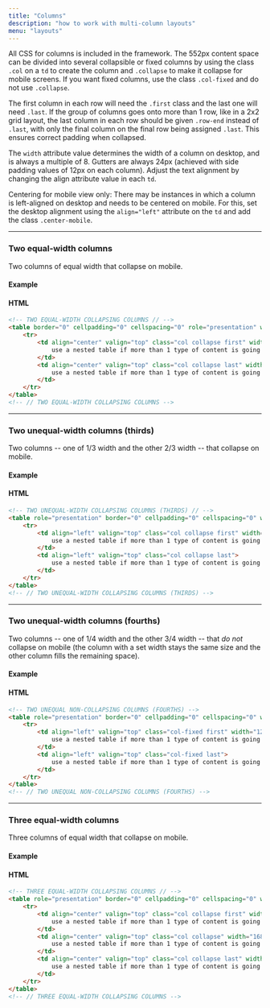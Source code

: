 ```yaml
---
title: "Columns"
description: "how to work with multi-column layouts"
menu: "layouts"
---
```


All CSS for columns is included in the framework. The 552px content space can be divided into several collapsible or fixed columns by using the class `.col` on a `td` to create the column and `.collapse` to make it collapse for mobile screens. If you want fixed columns, use the class `.col-fixed` and do not use `.collapse`.

The first column in each row will need the `.first` class and the last one will need `.last`. If the group of columns goes onto more than 1 row, like in a 2x2 grid layout, the last column in each row should be given `.row-end` instead of `.last`, with only the final column on the final row being assigned `.last`. This ensures correct padding when collapsed.

The `width` attribute value determines the width of a column on desktop, and is always a multiple of 8. Gutters are always 24px (achieved with side padding values of 12px on each column). Adjust the text alignment by changing the align attribute value in each `td`.

<div class="note">
Centering for mobile view only: There may be instances in which a column is left-aligned on desktop and needs to be centered on mobile. For this, set the desktop alignment using the <code>align="left"</code> attribute on the <code>td</code> and add the class <code>.center-mobile</code>.
</div>

---

### Two equal-width columns
Two columns of equal width that collapse on mobile.

#### Example
<div class="example">
	<two-column-module></two-column-module>
</div>

#### HTML
```html
<!-- TWO EQUAL-WIDTH COLLAPSING COLUMNS // -->
<table border="0" cellpadding="0" cellspacing="0" role="presentation" width="100%">
	<tr>
		<td align="center" valign="top" class="col collapse first" width="264">
			use a nested table if more than 1 type of content is going here
		</td>
		<td align="center" valign="top" class="col collapse last" width="264">
			use a nested table if more than 1 type of content is going here
		</td>
	</tr>
</table>
<!-- // TWO EQUAL-WIDTH COLLAPSING COLUMNS -->
```

---
### Two unequal-width columns (thirds)
Two columns -- one of 1/3 width and the other 2/3 width -- that collapse on mobile.

#### Example
<div class="example">
	<two-column-thirds></two-column-thirds>
</div>

#### HTML
```html
<!-- TWO UNEQUAL-WIDTH COLLAPSING COLUMNS (THIRDS) // -->
<table role="presentation" border="0" cellpadding="0" cellspacing="0" width="100%">
	<tr>
		<td align="left" valign="top" class="col collapse first" width="168">
			use a nested table if more than 1 type of content is going here
		</td>
		<td align="left" valign="top" class="col collapse last">
			use a nested table if more than 1 type of content is going here
		</td>
	</tr>
</table>
<!-- // TWO UNEQUAL-WIDTH COLLAPSING COLUMNS (THIRDS) -->
```

---
### Two unequal-width columns (fourths)
Two columns -- one of 1/4 width and the other 3/4 width -- that *do not* collapse on mobile (the column with a set width stays the same size and the other column fills the remaining space).

#### Example
<div class="example">
	<two-column-fourths></two-column-fourths>
</div>

#### HTML
```html
<!-- TWO UNEQUAL NON-COLLAPSING COLUMNS (FOURTHS) -->
<table role="presentation" border="0" cellpadding="0" cellspacing="0" width="100%">
	<tr>
		<td align="left" valign="top" class="col-fixed first" width="120">
			use a nested table if more than 1 type of content is going here
		</td>
		<td align="left" valign="top" class="col-fixed last">
			use a nested table if more than 1 type of content is going here
		</td>
	</tr>
</table>
<!-- // TWO UNEQUAL NON-COLLAPSING COLUMNS (FOURTHS) -->
```

---
### Three equal-width columns
Three columns of equal width that collapse on mobile.

#### Example
<div class="example">
	<three-column-module></three-column-module>
</div>

#### HTML
```html
<!-- THREE EQUAL-WIDTH COLLAPSING COLUMNS // -->
<table role="presentation" border="0" cellpadding="0" cellspacing="0" width="100%">
	<tr>
		<td align="center" valign="top" class="col collapse first" width="168">
			use a nested table if more than 1 type of content is going here
		</td>
		<td align="center" valign="top" class="col collapse" width="168">
			use a nested table if more than 1 type of content is going here
		</td>
		<td align="center" valign="top" class="col collapse last" width="168">
			use a nested table if more than 1 type of content is going here
		</td>
	</tr>
</table>
<!-- // THREE EQUAL-WIDTH COLLAPSING COLUMNS -->
```
<script>
class TwoColumnModule extends HTMLElement {
	get template() {
		let t = document.createElement("template");
		t.innerHTML = `
<head>
	<meta http-equiv="Content-Type" content="text/html; charset=UTF-8" />
	<meta name="viewport" content="width=device-width, initial-scale=1.0"/>
		 <style>
			 @import url( '/css/email/eds.css' )
		 </style>
</head>
<body>
	<center>
		<!-- BODY TABLE // -->
		<table border="0" cellpadding="0" cellspacing="0" role="presentation" height="100%" width="100%" id="body-table">
			<tr>
				<td align="center" valign="top" id="body-cell">
					<!-- MAIN TABLE // -->
					<table border="0" cellpadding="0" cellspacing="0" role="presentation" width="600" id="email-table">
						<tr>
							<td align="left" valign="top" width="100%" class="">
							<!-- EMAIL TABLE // -->
				<table border="0" cellpadding="0" cellspacing="0" role="presentation" width="600" id="email-table">
					<tr>
						<td align="center" valign="top" width="100%" class="card bg-white">
							<!-- TWO EQUAL-WIDTH COLLAPSING COLUMNS // -->
							<table border="0" cellpadding="0" cellspacing="0" role="presentation" width="100%">
								<tr>
									<td align="left" valign="top" class="col collapse first" width="264">
										<table role="presentation" border="0" cellpadding="0" cellspacing="0" width="100%">
											<tr>
												<td align="left" valign="top" width="100%" class="pb16">
													<a href="#" target="_blank"><img src="https://via.placeholder.com/528" width="264" alt=""></a>
												</td>
											</tr>
											<tr>
												<td align="left" valign="top" width="100%" class="h3">
													Gamp's Elemental Law
												</td>
											</tr>
											<tr>
												<td align="left" valign="top" width="100%" class="small">
													Room of Requirement Shrieking Shack. Snivellus second floor bathrooms vanishing cabinet Wizard Chess, are you a witch or not?
												</td>
											</tr>
										</table>
									</td>
									<td align="left" valign="top" class="col collapse last" width="264">
										<table role="presentation" border="0" cellpadding="0" cellspacing="0" width="100%">
											<tr>
												<td align="left" valign="top" width="100%" class="pb16">
													<a href="#" target="_blank"><img src="https://via.placeholder.com/528" width="264" alt=""></a>
												</td>
											</tr>
											<tr>
												<td align="left" valign="top" width="100%" class="h3">
													Gamp's Elemental Law
												</td>
											</tr>
											<tr>
												<td align="left" valign="top" width="100%" class="small">
													Room of Requirement Shrieking Shack. Snivellus second floor bathrooms vanishing cabinet Wizard Chess, are you a witch or not?
												</td>
											</tr>
										</table>
									</td>
								</tr>
							</table>
							<!-- // TWO EQUAL-WIDTH COLLAPSING COLUMNS -->
								</td>
							</tr>
					</table>
					<!-- // MAIN TABLE -->
				</td>
			</tr>
		</table>
		<!-- // BODY TABLE -->
	</center>
</body>
		`;
		return t;   
	}
	constructor() {
		super();
	}
	connectedCallback() {
		let clone = this.template.content.cloneNode(true);
		this.attachShadow({ mode: "open" });
		this.shadowRoot.appendChild(clone);
	}
} // end Class
customElements.define("two-column-module", TwoColumnModule);
class TwoColumnThirds extends HTMLElement {
	get template() {
		let t = document.createElement("template");
		t.innerHTML = `
<head>
	<meta http-equiv="Content-Type" content="text/html; charset=UTF-8" />
	<meta name="viewport" content="width=device-width, initial-scale=1.0"/>
		 <style>
			 @import url( '/css/email/eds.css' )
		 </style>
</head>
<body>
	<center>
		<!-- BODY TABLE // -->
		<table border="0" cellpadding="0" cellspacing="0" role="presentation" height="100%" width="100%" id="body-table">
			<tr>
				<td align="center" valign="top" id="body-cell">
					<!-- MAIN TABLE // -->
					<table border="0" cellpadding="0" cellspacing="0" role="presentation" width="600" id="email-table">
						<tr>
							<td align="left" valign="top" width="100%" class="">
							<!-- EMAIL TABLE // -->
				<table border="0" cellpadding="0" cellspacing="0" role="presentation" width="600" id="email-table">
					<tr>
						<td align="center" valign="top" width="100%" class="card bg-white">
						<!-- TWO UNEQUAL-WIDTH COLLAPSING COLUMNS (THIRDS) // -->
							<table role="presentation" border="0" cellpadding="0" cellspacing="0" width="100%">
								<tr>
									<td align="left" valign="top" class="col collapse first p center-mobile" width="168">
										<a href="#" target="_blank"><img src="https://via.placeholder.com/336" width="168" alt="" /></a>
									</td>
									<td align="left" valign="top" class="col collapse last p center-mobile">
										Pumpkin juice Trevor wave your wand out glass orbs, a Grim knitted hats. Bred in captivity fell through the veil, quaffle blue flame ickle diddykins Aragog. Yer a wizard, Harry Doxycide the woes of Mrs. Weasley Goblet of Fire.
									</td>
								</tr>
							</table>
							<!-- // TWO UNEQUAL-WIDTH COLLAPSING COLUMNS (THIRDS) -->
								</td>
							</tr>
					</table>
					<!-- // MAIN TABLE -->
				</td>
			</tr>
		</table>
		<!-- // BODY TABLE -->
	</center>
</body>
		`;
		return t;   
	}
	constructor() {
		super();
	}
	connectedCallback() {
		let clone = this.template.content.cloneNode(true);
		this.attachShadow({ mode: "open" });
		this.shadowRoot.appendChild(clone);
	}
} // end Class
customElements.define("two-column-thirds", TwoColumnThirds);
class TwoColumnFourths extends HTMLElement {
	get template() {
		let t = document.createElement("template");
		t.innerHTML = `
<head>
	<meta http-equiv="Content-Type" content="text/html; charset=UTF-8" />
	<meta name="viewport" content="width=device-width, initial-scale=1.0"/>
		 <style>
			 @import url( '/css/email/eds.css' )
		 </style>
</head>
<body>
	<center>
		<!-- BODY TABLE // -->
		<table border="0" cellpadding="0" cellspacing="0" role="presentation" height="100%" width="100%" id="body-table">
			<tr>
				<td align="center" valign="top" id="body-cell">
					<!-- MAIN TABLE // -->
					<table border="0" cellpadding="0" cellspacing="0" role="presentation" width="600" id="email-table">
						<tr>
							<td align="left" valign="top" width="100%" class="">
							<!-- EMAIL TABLE // -->
				<table border="0" cellpadding="0" cellspacing="0" role="presentation" width="600" id="email-table">
					<tr>
						<td align="center" valign="top" width="100%" class="card bg-white">
						<!-- TWO UNEQUAL NON-COLLAPSING COLUMNS (FOURTHS) -->
								<table role="presentation" border="0" cellpadding="0" cellspacing="0" width="100%">
									<tr>
										<td align="left" valign="top" class="col-fixed first p" width="120">
											<a href="#" target="_blank"><img src="https://via.placeholder.com/240" width="120" alt="" /></a>
										</td>
										<td align="left" valign="top" class="col-fixed last p">
											Stan Shunpike doe patronus, suck his soul Muggle Born large order of drills the trace. Slytherin's Heir mewing kittens Remus Lupin.
										</td>
									</tr>
								</table>
								<!-- // TWO UNEQUAL NON-COLLAPSING COLUMNS (FOURTHS) -->
								</td>
							</tr>
					</table>
					<!-- // MAIN TABLE -->
				</td>
			</tr>
		</table>
		<!-- // BODY TABLE -->
	</center>
</body>
		`;
		return t;   
	}
	constructor() {
		super();
	}
	connectedCallback() {
		let clone = this.template.content.cloneNode(true);
		this.attachShadow({ mode: "open" });
		this.shadowRoot.appendChild(clone);
	}
} // end Class
customElements.define("two-column-fourths", TwoColumnFourths);
class ThreeColumnModule extends HTMLElement {
	get template() {
		let t = document.createElement("template");
		t.innerHTML = `
<head>
	<meta http-equiv="Content-Type" content="text/html; charset=UTF-8" />
	<meta name="viewport" content="width=device-width, initial-scale=1.0"/>
		 <style>
			 @import url( '/css/email/eds.css' )
		 </style>
</head>
<body>
	<center>
		<!-- BODY TABLE // -->
		<table border="0" cellpadding="0" cellspacing="0" role="presentation" height="100%" width="100%" id="body-table">
			<tr>
				<td align="center" valign="top" id="body-cell">
					<!-- MAIN TABLE // -->
					<table border="0" cellpadding="0" cellspacing="0" role="presentation" width="600" id="email-table">
						<tr>
							<td align="left" valign="top" width="100%" class="">
							<!-- EMAIL TABLE // -->
				<table border="0" cellpadding="0" cellspacing="0" role="presentation" width="600" id="email-table">
					<tr>
						<td align="center" valign="top" width="100%" class="card bg-white">
						<!-- THREE EQUAL-WIDTH COLLAPSING COLUMNS // -->
								<table role="presentation" border="0" cellpadding="0" cellspacing="0" width="100%">
									<tr>
										<td align="center" valign="top" class="col collapse first" width="168">
											<table role="presentation" border="0" cellpadding="0" cellspacing="0" width="100%">
												<tr>
													<td align="center" valign="top" width="100%" class="pb8">
														<img src="https://media.mcclatchy.com/email-assets/global/icons/bolt-dark-unicon.png" width="40" alt="bolt icon">
													</td>
												</tr>
												<tr>
													<td align="center" valign="top" width="100%" class="p">
														Nearly-Headless Nick now string them together.
													</td>
												</tr>
											</table>
										</td>
										<td align="center" valign="top" class="col collapse" width="168">
											<table role="presentation" border="0" cellpadding="0" cellspacing="0" width="100%">
												<tr>
													<td align="center" valign="top" width="100%" class="pb8">
														<img src="https://media.mcclatchy.com/email-assets/global/icons/bolt-dark-unicon.png" width="40" alt="bolt icon">
													</td>
												</tr>
												<tr>
													<td align="center" valign="top" width="100%" class="p">
														Flying cars golden locket vanishing cabinet
													</td>
												</tr>
											</table>
										</td>
										<td align="center" valign="top" class="col collapse last" width="168">
											<table role="presentation" border="0" cellpadding="0" cellspacing="0" width="100%">
												<tr>
													<td align="center" valign="top" width="100%" class="pb8">
														<img src="https://media.mcclatchy.com/email-assets/global/icons/bolt-dark-unicon.png" width="40" alt="bolt icon">
													</td>
												</tr>
												<tr>
													<td align="center" valign="top" width="100%" class="p">
														Poltergeist sticking charm, umbrella stand.
													</td>
												</tr>
											</table>
										</td>
									</tr>
								</table>
								<!-- // THREE EQUAL-WIDTH COLLAPSING COLUMNS -->
								</td>
							</tr>
					</table>
					<!-- // MAIN TABLE -->
				</td>
			</tr>
		</table>
		<!-- // BODY TABLE -->
	</center>
</body>
		`;
		return t;   
	}
	constructor() {
		super();
	}
	connectedCallback() {
		let clone = this.template.content.cloneNode(true);
		this.attachShadow({ mode: "open" });
		this.shadowRoot.appendChild(clone);
	}
} // end Class
customElements.define("three-column-module", ThreeColumnModule);
</script>
